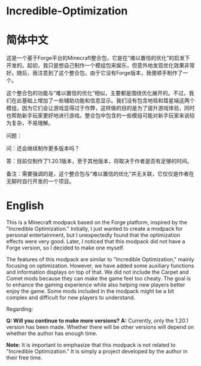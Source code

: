 # Incredible-Optimization
# 简体中文

这是一个基于Forge平台的Minecraft整合包，它是在“难以置信的优化”的启发下开发的。起初，我只是想自己制作一个模组包来娱乐，但意外地发现优化效果非常好。随后，我注意到了这个整合包，由于它没有Forge版本，我便顺手制作了一个。

这个整合包的功能与“难以置信的优化”相似，主要都是围绕优化展开的。不过，我们在此基础上增加了一些辅助功能和信息显示。我们没有包含地毯和彗星端这两个模组，因为它们会让游戏显得过于作弊，这样做的目的是为了提升游戏体验，同时也帮助新手玩家更好地进行游戏。整合包中包含的一些模组可能对新手玩家来说较为复杂，不易理解。

问题：

问：还会继续制作更多版本吗？

答：目前仅制作了1.20.1版本，至于其他版本，将取决于作者是否有足够的时间。

备注：需要强调的是，这个整合包与“难以置信的优化”并无关联，它仅仅是作者在无聊时自行开发的一个项目。

# English

This is a Minecraft modpack based on the Forge platform, inspired by the "Incredible Optimization." Initially, I just wanted to create a modpack for personal entertainment, but I unexpectedly found that the optimization effects were very good. Later, I noticed that this modpack did not have a Forge version, so I decided to make one myself.

The features of this modpack are similar to "Incredible Optimization," mainly focusing on optimization. However, we have added some auxiliary functions and information displays on top of that. We did not include the Carpet and Comet mods because they can make the game feel too cheaty. The goal is to enhance the gaming experience while also helping new players better enjoy the game. Some mods included in the modpack might be a bit complex and difficult for new players to understand.

Regarding:

**Q: Will you continue to make more versions?**
**A:** Currently, only the 1.20.1 version has been made. Whether there will be other versions will depend on whether the author has enough time.

**Note:** It is important to emphasize that this modpack is not related to "Incredible Optimization." It is simply a project developed by the author in their free time.
